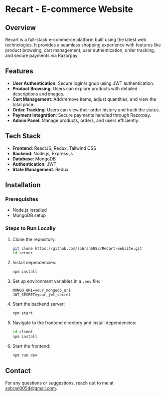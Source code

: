 # Recart - E-commerce Website

## Overview
Recart is a full-stack e-commerce platform built using the latest web technologies. It provides a seamless shopping experience with features like product browsing, cart management, user authentication, order tracking, and secure payments via Razorpay.

## Features
- **User Authentication**: Secure login/signup using JWT authentication.
- **Product Browsing**: Users can explore products with detailed descriptions and images.
- **Cart Management**: Add/remove items, adjust quantities, and view the total price.
- **Order Tracking**: Users can view their order history and track the status.
- **Payment Integration**: Secure payments handled through Razorpay.
- **Admin Panel**: Manage products, orders, and users efficiently.

## Tech Stack
- **Frontend**: ReactJS, Redux, Tailwind CSS
- **Backend**: Node.js, Express.js
- **Database**: MongoDB
- **Authentication**: JWT
- **State Management**: Redux

## Installation
### Prerequisites
- Node.js installed
- MongoDB setup

### Steps to Run Locally
1. Clone the repository:
   ```bash
   git clone https://github.com/sobran5883/ReCart-website.git
   cd server
   ```
2. Install dependencies:
   ```bash
   npm install
   ```
3. Set up environment variables in a `.env` file:
   ```env
   MONGO_URI=your_mongodb_uri
   JWT_SECRET=your_jwt_secret
   ```
4. Start the backend server:
   ```bash
   npm start
   ```
5. Navigate to the frontend directory and install dependencies:
   ```bash
   cd client
   npm install
   ```
6. Start the frontend:
   ```bash
   npm run dev
   ```

## Contact
For any questions or suggestions, reach out to me at sobran0054@gmail.com.

